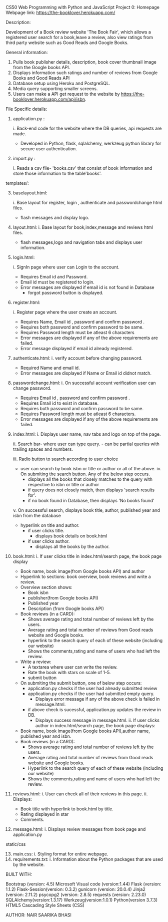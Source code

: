 CS50 Web Programming with Python and JavaScript
Project 0: Homepage
Webpage link: https://the-booklover.herokuapp.com/

Description:

Development of a Book review website 'The Book Fair', which allows a registered user search for a book,leave a review, also view ratings from third party website such as Good Reads and Google Books.

General information:

1. Pulls book publisher details, description, book cover thumbnail image  from the Google books API.
2. Displays information such ratings and number of reviews from Google Books and Good Reads API
3. Database setup using Heroku and PostgreSQL.
4. Media query supporting smaller screens.
5. Users can make a API get request to the website by https://the-booklover.herokuapp.com/api/isbn.




File Specific details:
1. application.py :

   i. Back-end code for the website where the DB queries, api requests are made.
      - Developed in Python, flask, sqlalchemy, werkzeug python library for secure user authentication.

2. import.py :

   i. Reads a csv file- 'books.csv' that consist of book information and store those information to the table'books'. 

templates/:

3. baselayout.html:

   i. Base layout for  register, login , authenticate and passwordchange html files.
    -  flash messages and display logo.

4. layout.html:
    i. Base layout for book,index,message and reviews html files.
    - flash messages,logo and navigation tabs and displays user information.

    
5. login.html:

    i. SignIn page where user can Login to the account. 
    - Requires Email id and Password.
    - Email id must be registered to login.
    - Error messages are displayed if email id is not found in Database 
        - forgot password button is displayed.

6. register.html:

    i. Register page where the user create an account.
      - Requires Name, Email id , password and confirm password . 
      - Requires both password and confirm password to be same.
      - Requires Password length must be atleast 6 characters
      - Error messages are displayed if any of the above requirements are failed. 
      - Error message displayed if email id already registered.

7. authenticate.html:
    i. verify account before changing password.
     - Required Name and email id. 
     - Error messages are displayed if Name or Email id didnot match. 

8. passwordchange.html:
    i. On successful account verification user can change password.
     - Requires Email id , password and confirm password . 
     - Requires Email id to exist in database.
     - Requires both password and confirm password to be same.
     - Requires Password length must be atleast 6 characters.
     - Error messages are displayed if any of the above requirements are failed. 
9. index.html:
    i. Displays user name, nav tabs and logo on top of the page.

    ii. Search bar- where user can type query.
        - can be partial queries with trailing spaces and numbers.

    iii. Radio button to search according to user choice
    - user can search by book isbn or title or author or all of the above.
    iv. On submiting the search button. Any of the below step occurs.
        - displays all the books that closely matches to the query with respective to isbn or title or author
        - if query does not closely match, then displays 'search results for'. 
        - if no book found in Database, then displays 'No books found'

    v. On successful search, displays book title, author, published year and isbn from the database
    - hyperlink on title and author.
        - if user clicks title.
            - displays book details on book.html
        - if user clicks author.
            - displays all the books by the author.
    
10. book.html:
    i. If user clicks title in index.html/search page, the book page display
    - Book name, book image(from Google books API) and author
    - Hyperlink to sections: book overview, book reviews and write a review.
    - Overview section shows:
        - Book isbn
        - publisher(from Google books API)
        - Published year
        - Description (from Google books API)
    - Book reviews (in a CARD):
        - Shows average rating and total number of reviews left by the users.
        - Average rating and total number of reviews from Good reads website and Google books.
        - hyperlink to the search query of each of these website (including our website)
        - Shows the comments,rating and name of users who had left the review.
    - Write a review:
        - A textarea where user can write the review.
        - Rate the book with stars on scale of 1-5.
        - submit button
    - On submiting the submit button, one of below step occurs:
        - application.py checks if the user had already submitted review
        - application.py checks if the user had submitted empty query.
            - Displays error message if any of the above check is failed in message.html.
        - if above check is sucessful, application.py updates the review in DB.
            - Displays success message in message.html.
    ii. If user clicks author in index.html/search page, the book page displays:
    - Book name, book image(from Google books API),author name, published year and isbn.
    - Book reviews (in a CARD):
        - Shows average rating and total number of reviews left by the users.
        - Average rating and total number of reviews from Good reads website and Google books.
        - Hyperlink to the search query of each of these website (including our website)
        - Shows the comments,rating and name of users who had left the review.

11. reviews.html:
    i. User can check all of their reviews in this page.
    ii. Displays:
    - Book title with hyperlink to book.html by title.
    - Rating displayed in star
    - Comments.
12. message.html:
    i. Displays review messages from book page and application.py


static/css

13. main.css:
    i. Styling format for entire webpage.
14. requirements.txt:
    i. Information about the Python packages that are used by the website.


 

BUILT WITH:

Bootstrap (version: 4.5)
Microsoft Visual code (version:1.44)
Flask (version: 1.1.2)
Flask-Session(version: 0.3.2)
gunicorn (version: 20.0.4)
Jinja2 (version: 2.11.2)
psycopg2 (version: 2.8.5)
requests (version: 2.23.0)
SQLAlchemy(version:1.3.17)
Werkzeug(version:1.0.1)
Python(version 3.7.3)
HTML5
Cascading Style Sheets (CSS)



AUTHOR:
NAIR SAARIKA BHASI